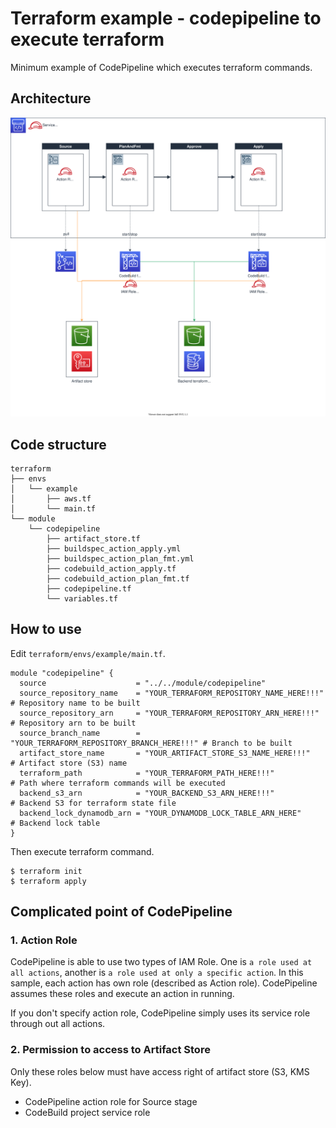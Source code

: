 # Terraform example - codepipeline to execute terraform
Minimum example of CodePipeline which executes terraform commands.

## Architecture
![Architecture](./doc/architecture.drawio.svg)

## Code structure
```
terraform
├── envs
│   └── example
│       ├── aws.tf
│       └── main.tf
└── module
    └── codepipeline
        ├── artifact_store.tf
        ├── buildspec_action_apply.yml
        ├── buildspec_action_plan_fmt.yml
        ├── codebuild_action_apply.tf
        ├── codebuild_action_plan_fmt.tf
        ├── codepipeline.tf
        └── variables.tf
```

## How to use
Edit `terraform/envs/example/main.tf`.

```
module "codepipeline" {
  source                    = "../../module/codepipeline"
  source_repository_name    = "YOUR_TERRAFORM_REPOSITORY_NAME_HERE!!!"   # Repository name to be built
  source_repository_arn     = "YOUR_TERRAFORM_REPOSITORY_ARN_HERE!!!"    # Repository arn to be built
  source_branch_name        = "YOUR_TERRAFORM_REPOSITORY_BRANCH_HERE!!!" # Branch to be built
  artifact_store_name       = "YOUR_ARTIFACT_STORE_S3_NAME_HERE!!!"      # Artifact store (S3) name
  terraform_path            = "YOUR_TERRAFORM_PATH_HERE!!!"              # Path where terraform commands will be executed
  backend_s3_arn            = "YOUR_BACKEND_S3_ARN_HERE!!!"              # Backend S3 for terraform state file
  backend_lock_dynamodb_arn = "YOUR_DYNAMODB_LOCK_TABLE_ARN_HERE"        # Backend lock table 
}
```

Then execute terraform command.

```
$ terraform init
$ terraform apply
```

## Complicated point of CodePipeline
### 1. Action Role
CodePipeline is able to use two types of IAM Role. One is `a role used at all actions`, another is `a role used at only a specific action`.
In this sample, each action has own role (described as Action role). CodePipeline assumes these roles and execute an action in running.

If you don't specify action role, CodePipeline simply uses its service role through out all actions.

### 2. Permission to access to Artifact Store
Only these roles below must have access right of artifact store (S3, KMS Key).

- CodePipeline action role for Source stage
- CodeBuild project service role
